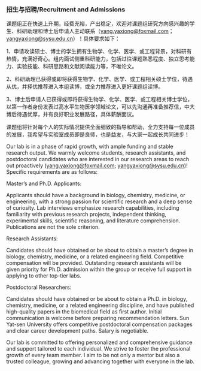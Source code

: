 ### **招生与招聘/Recruitment and Admissions**  
课题组正在快速上升期，经费充裕，产出稳定，欢迎对课题组研究方向感兴趣的学生、科研助理和博士后申请人主动联系（yang.yaxiong@foxmail.com；yangyaxiong@sysu.edu.cn）！具体要求如下：

1、申请攻读硕士、博士的学生拥有生物学、化学、医学、或工程背景，对科研有热情，充满好奇心。组内面试侧重科研能力，包括过往课题熟悉程度、独立思考能力、实验技能、科研思路和文献阅读能力等，不唯论文。

2、科研助理已获得或即将获得生物学、化学、医学、或工程相关硕士学位，待遇从优，并择优推荐进入本组读博，或全力推荐进入更好课题组读博。

3、博士后申请人已获得或即将获得生物学、化学、医学、或工程相关博士学位，以第一作者身份发表过高水平生物医学领域论文，可以先沟通再准备推荐信，中大博后待遇优厚，并有良好职业发展路径，具体薪酬面议。

课题组将针对每个人的实际情况提供全面细致的指导和帮助，全力支持每一位成员的发展，我希望与实验室成员即是良师，也是益友，与大家一起成长共同进步！

Our lab is in a phase of rapid growth, with ample funding and stable research output. We warmly welcome students, research assistants, and postdoctoral candidates who are interested in our research areas to reach out proactively (yang.yaxiong@foxmail.com; yangyaxiong@sysu.edu.cn)! Specific requirements are as follows:

Master’s and Ph.D. Applicants:

Applicants should have a background in biology, chemistry, medicine, or engineering, with a strong passion for scientific research and a deep sense of curiosity. Lab interviews emphasize research capabilities, including familiarity with previous research projects, independent thinking, experimental skills, scientific reasoning, and literature comprehension. Publications are not the sole criterion.

Research Assistants:

Candidates should have obtained or be about to obtain a master’s degree in biology, chemistry, medicine, or a related engineering field. Competitive compensation will be provided. Outstanding research assistants will be given priority for Ph.D. admission within the group or receive full support in applying to other top-tier labs.

Postdoctoral Researchers:

Candidates should have obtained or be about to obtain a Ph.D. in biology, chemistry, medicine, or a related engineering discipline, and have published high-quality papers in the biomedical field as first author. Initial communication is welcome before preparing recommendation letters. Sun Yat-sen University offers competitive postdoctoral compensation packages and clear career development paths. Salary is negotiable.

Our lab is committed to offering personalized and comprehensive guidance and support tailored to each individual. We strive to foster the professional growth of every team member. I aim to be not only a mentor but also a trusted colleague, growing and advancing together with everyone in the lab.
